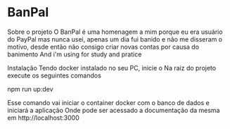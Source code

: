 # BanPal

Sobre o projeto
O BanPal é uma homenagem a mim porque eu era usuário do PayPal mas nunca usei, apenas um dia fui banido e não me disseram o motivo, desde então não consigo criar novas contas por causa do banimento
And i'm using for study and pratice

Instalação
Tendo docker instalado no seu PC, inicie o
Na raiz do projeto execute os seguintes comandos

npm run up:dev

Esse comando vai iniciar o container docker com o banco de dados e iniciará a aplicação 
Onde pode ser acessado a documentação da mesma em http://localhost:3000

